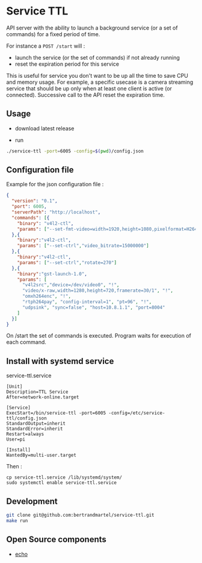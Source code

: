 # Service TTL

API server with the ability to launch a background service (or a set of commands) for a fixed period of time.

For instance a `POST /start` will :

* launch the service (or the set of commands) if not already running
* reset the expiration period for this service

This is useful for service you don't want to be up all the time to save CPU and memory usage. For example, a specific usecase is a camera streaming service that should be up only when at least one client is active (or connected). Successive call to the API reset the expiration time.

## Usage

* download latest release

* run

```bash
./service-ttl -port=6005 -config=$(pwd)/config.json
```

## Configuration file

Example for the json configuration file :

```json
{
  "version": "0.1",
  "port": 6005,
  "serverPath": "http://localhost",
  "commands": [{
    "binary": "v4l2-ctl",
    "params": ["--set-fmt-video=width=1920,height=1080,pixelformat=H264,field=4"]
  },{
    "binary":"v4l2-ctl",
    "params": ["--set-ctrl","video_bitrate=15000000"]
  },{
    "binary":"v4l2-ctl",
    "params": ["--set-ctrl","rotate=270"]
  },{
    "binary":"gst-launch-1.0",
    "params": [
      "v4l2src","device=/dev/video0", "!",
      "video/x-raw,width=1280,height=720,framerate=30/1", "!",
      "omxh264enc", "!",
      "rtph264pay", "config-interval=1", "pt=96", "!",
      "udpsink", "sync=false", "host=10.8.1.1", "port=8004"
    ]
  }]
}
```

On /start the set of commands is executed. Program waits for execution of each command.

## Install with systemd service

service-ttl.service

```
[Unit]
Description=TTL Service
After=network-online.target
 
[Service]
ExecStart=/bin/service-ttl -port=6005 -config=/etc/service-ttl/config.json
StandardOutput=inherit
StandardError=inherit
Restart=always
User=pi
 
[Install]
WantedBy=multi-user.target
```

Then : 
```
cp service-ttl.service /lib/systemd/system/
sudo systemctl enable service-ttl.service
```

## Development

```bash
git clone git@github.com:bertrandmartel/service-ttl.git
make run
```

## Open Source components

* [echo](https://echo.labstack.com/)